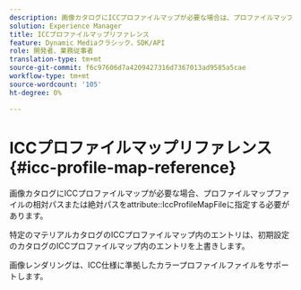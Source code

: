 ```yaml
---
description: 画像カタログにICCプロファイルマップが必要な場合は、プロファイルマップファイルの相対パスまたは絶対パスを属性IccProfileMapFileで指定する必要があります。
solution: Experience Manager
title: ICCプロファイルマップリファレンス
feature: Dynamic Mediaクラシック，SDK/API
role: 開発者、業務従事者
translation-type: tm+mt
source-git-commit: f6c97606d7a4209427316d7367013ad9585a5cae
workflow-type: tm+mt
source-wordcount: '105'
ht-degree: 0%

---
```



# ICCプロファイルマップリファレンス{#icc-profile-map-reference}

画像カタログにICCプロファイルマップが必要な場合、プロファイルマップファイルの相対パスまたは絶対パスをattribute::IccProfileMapFileに指定する必要があります。

特定のマテリアルカタログのICCプロファイルマップ内のエントリは、初期設定のカタログのICCプロファイルマップ内のエントリを上書きします。

画像レンダリングは、ICC仕様に準拠したカラープロファイルファイルをサポートします。

